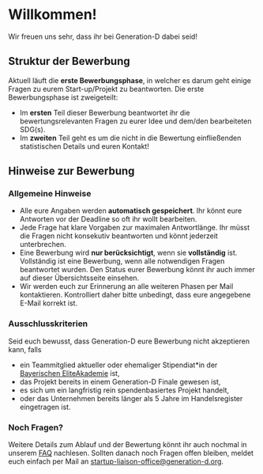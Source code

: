 # Willkommen!
Wir freuen uns sehr, dass ihr bei Generation-D dabei seid!

## Struktur der Bewerbung
Aktuell läuft die **erste Bewerbungsphase**, in welcher es darum geht einige Fragen zu eurem Start-up/Projekt zu beantworten. Die erste Bewerbungsphase ist zweigeteilt:
- Im **ersten** Teil dieser Bewerbung beantwortet ihr die bewertungsrelevanten Fragen zu eurer Idee und dem/den bearbeiteten SDG(s).
- Im **zweiten** Teil geht es um die nicht in die Bewertung einfließenden statistischen Details und euren Kontakt!

## Hinweise zur Bewerbung

### Allgemeine Hinweise
-   Alle eure Angaben werden **automatisch gespeichert**. Ihr könnt eure Antworten vor der Deadline so oft ihr wollt bearbeiten.
- Jede Frage hat klare Vorgaben zur maximalen Antwortlänge. Ihr müsst die Fragen nicht konsekutiv beantworten und könnt jederzeit unterbrechen. 
-   Eine Bewerbung wird **nur berücksichtigt**, wenn sie **vollständig** ist. Vollständig ist eine Bewerbung, wenn alle notwendigen Fragen beantwortet wurden. Den Status eurer Bewerbung könnt ihr auch immer auf dieser Übersichtsseite einsehen.
- Wir werden euch zur Erinnerung an alle weiteren Phasen per Mail kontaktieren. Kontrolliert daher bitte unbedingt, dass eure angegebene E-Mail korrekt ist.


### Ausschlusskriterien
Seid euch bewusst, dass Generation-D eure Bewerbung nicht akzeptieren kann, falls
- ein Teammitglied aktueller oder ehemaliger Stipendiat*in der [Bayerischen EliteAkademie](https://generation-d.org/about-us#bea) ist,
- das Projekt bereits in einem Generation-D Finale gewesen ist,
- es sich um ein langfristig rein spendenbasiertes Projekt handelt,
- oder das Unternehmen bereits länger als 5 Jahre im Handelsregister eingetragen ist.

### Noch Fragen?
Weitere Details zum Ablauf und der Bewertung könnt ihr auch nochmal in unserem [FAQ](https://generation-d.org/faq/) nachlesen. Sollten danach noch Fragen offen bleiben, meldet euch einfach per Mail an [startup-liaison-office@generation-d.org](mailto:startup-liaison-office@generation-d.org).